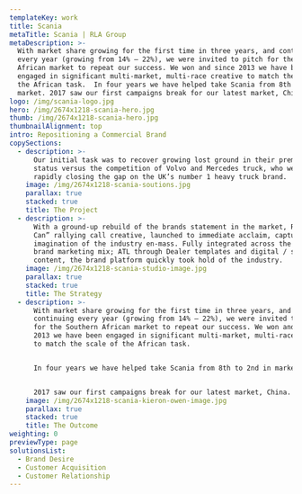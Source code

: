 ```yaml
---
templateKey: work
title: Scania
metaTitle: Scania | RLA Group
metaDescription: >-
  With market share growing for the first time in three years, and continuing
  every year (growing from 14% – 22%), we were invited to pitch for the Southern
  African market to repeat our success. We won and since 2013 we have been
  engaged in significant multi-market, multi-race creative to match the scale of
  the African task.  In four years we have helped take Scania from 8th to 2nd in
  market. 2017 saw our first campaigns break for our latest market, China.
logo: /img/scania-logo.jpg
hero: /img/2674x1218-scania-hero.jpg
thumb: /img/2674x1218-scania-hero.jpg
thumbnailAlignment: top
intro: Repositioning a Commercial Brand
copySections:
  - description: >-
      Our initial task was to recover growing lost ground in their premium
      status versus the competition of Volvo and Mercedes truck, who were
      rapidly closing the gap on the UK’s number 1 heavy truck brand.
    image: /img/2674x1218-scania-soutions.jpg
    parallax: true
    stacked: true
    title: The Project
  - description: >-
      With a ground-up rebuild of the brands statement in the market, RLA’s “You
      Can” rallying call creative, launched to immediate acclaim, capturing the
      imagination of the industry en-mass. Fully integrated across the entire
      brand marketing mix; ATL through Dealer templates and digital / social
      content, the brand platform quickly took hold of the industry.
    image: /img/2674x1218-scania-studio-image.jpg
    parallax: true
    stacked: true
    title: The Strategy
  - description: >-
      With market share growing for the first time in three years, and
      continuing every year (growing from 14% – 22%), we were invited to pitch
      for the Southern African market to repeat our success. We won and since
      2013 we have been engaged in significant multi-market, multi-race creative
      to match the scale of the African task. 


      In four years we have helped take Scania from 8th to 2nd in market. 


      2017 saw our first campaigns break for our latest market, China.
    image: /img/2674x1218-scania-kieron-owen-image.jpg
    parallax: true
    stacked: true
    title: The Outcome
weighting: 0
previewType: page
solutionsList:
  - Brand Desire
  - Customer Acquisition
  - Customer Relationship
---
```

